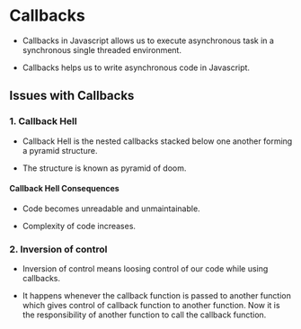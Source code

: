 # Callbacks

- Callbacks in Javascript allows us to execute asynchronous task in a synchronous single threaded environment.

- Callbacks helps us to write asynchronous code in Javascript.

## Issues with Callbacks

### 1. Callback Hell

- Callback Hell is the nested callbacks stacked below one another forming a pyramid structure.

- The structure is known as pyramid of doom.

#### Callback Hell Consequences

- Code becomes unreadable and unmaintainable.

- Complexity of code increases.

### 2. Inversion of control

- Inversion of control means loosing control of our code while using callbacks.

- It happens whenever the callback function is passed to another function which gives control of callback function to another function. Now it is the responsibility of another function to call the callback function.
